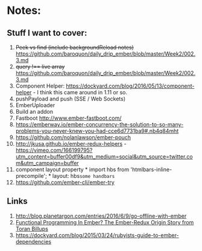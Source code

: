 # Notes:

## Stuff I want to cover:

  1. ~~Peek vs find (include backgroundReload notes)~~ https://github.com/baroquon/daily_drip_ember/blob/master/Week2/002.3.md
  2. ~~query !== live array~~ https://github.com/baroquon/daily_drip_ember/blob/master/Week2/002.3.md
  3. Component Helper: https://dockyard.com/blog/2016/05/13/component-helper - I think this came around in 1.11 or so.
  4. pushPayload and push (SSE / Web Sockets)
  5. EmberUploader
  6. Build an addon
  7. Fastboot http://www.ember-fastboot.com/
  8. https://emberway.io/ember-concurrency-the-solution-to-so-many-problems-you-never-knew-you-had-cce6d7731ba9#.nb4q84mht
  9. https://github.com/nolanlawson/ember-pouch
  10. http://jkusa.github.io/ember-redux-helpers - https://vimeo.com/166199795?utm_content=buffer00df9&utm_medium=social&utm_source=twitter.com&utm_campaign=buffer
  11. component layout property 
    * import hbs from 'htmlbars-inline-precompile';
    * layout: hbs`some handbars`
  12. https://github.com/ember-cli/ember-try

## Links

  1. http://blog.planetargon.com/entries/2016/6/9/go-offline-with-ember
  2. [Functional Programming In Ember? The Ember-Redux Origin Story from Toran Billups](https://vimeo.com/166199795)
  3. https://dockyard.com/blog/2015/03/24/rubyists-guide-to-ember-dependencies
